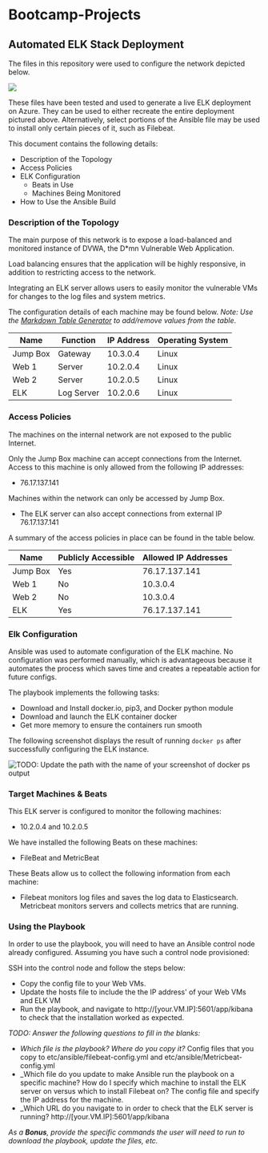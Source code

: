 # Bootcamp-Projects
## Automated ELK Stack Deployment

The files in this repository were used to configure the network depicted below.

![](https://github.com/erwesteen/Bootcamp-Projects/blob/main/Diagrams/ELK%20Stack%20Diagram.drawio)

These files have been tested and used to generate a live ELK deployment on Azure. They can be used to either recreate the entire deployment pictured above. Alternatively, select portions of the Ansible file may be used to install only certain pieces of it, such as Filebeat.

  

This document contains the following details:
- Description of the Topology
- Access Policies
- ELK Configuration
  - Beats in Use
  - Machines Being Monitored
- How to Use the Ansible Build


### Description of the Topology

The main purpose of this network is to expose a load-balanced and monitored instance of DVWA, the D*mn Vulnerable Web Application.

Load balancing ensures that the application will be highly responsive, in addition to restricting access to the network.


Integrating an ELK server allows users to easily monitor the vulnerable VMs for changes to the log files and system metrics.


The configuration details of each machine may be found below.
_Note: Use the [Markdown Table Generator](http://www.tablesgenerator.com/markdown_tables) to add/remove values from the table_.

|  Name    |  Function  |  IP Address |  Operating System  |
|----------|------------|-------------|--------------------|
| Jump Box | Gateway    | 10.3.0.4    | Linux              |
| Web 1    | Server     | 10.2.0.4    | Linux              |
| Web 2    | Server     | 10.2.0.5    | Linux              |
| ELK      | Log Server | 10.2.0.6    | Linux              |

### Access Policies

The machines on the internal network are not exposed to the public Internet. 

Only the Jump Box machine can accept connections from the Internet. Access to this machine is only allowed from the following IP addresses:
- 76.17.137.141

Machines within the network can only be accessed by Jump Box.
- The ELK server can also accept connections from external IP 76.17.137.141

A summary of the access policies in place can be found in the table below.

|  Name    |  Publicly Accessible |  Allowed IP Addresses |
|----------|----------------------|-----------------------|
| Jump Box | Yes                  | 76.17.137.141         |
| Web 1    | No                   | 10.3.0.4              |
| Web 2    | No                   | 10.3.0.4              |
| ELK      | Yes                  | 76.17.137.141         |

### Elk Configuration

Ansible was used to automate configuration of the ELK machine. No configuration was performed manually, which is advantageous because it automates the process which saves time and creates a repeatable action for future configs.


The playbook implements the following tasks:
- Download and Install docker.io, pip3, and Docker python module
- Download and launch the ELK container docker
- Get more memory to ensure the containers run smooth

The following screenshot displays the result of running `docker ps` after successfully configuring the ELK instance.

![TODO: Update the path with the name of your screenshot of docker ps output](Images/docker_ps_output.png)

### Target Machines & Beats
This ELK server is configured to monitor the following machines:
- 10.2.0.4 and 10.2.0.5

We have installed the following Beats on these machines:
- FileBeat and MetricBeat

These Beats allow us to collect the following information from each machine:
- Filebeat monitors log files and saves the log data to Elasticsearch. Metricbeat monitors servers and collects metrics that are running. 

### Using the Playbook
In order to use the playbook, you will need to have an Ansible control node already configured. Assuming you have such a control node provisioned: 

SSH into the control node and follow the steps below:
- Copy the config file to your Web VMs.
- Update the hosts file to include the the IP address' of your Web VMs and ELK VM
- Run the playbook, and navigate to http://[your.VM.IP]:5601/app/kibana to check that the installation worked as expected.

_TODO: Answer the following questions to fill in the blanks:_
- _Which file is the playbook? Where do you copy it?_ Config files that you copy to etc/ansible/filebeat-config.yml and etc/ansible/Metricbeat-config.yml
- _Which file do you update to make Ansible run the playbook on a specific machine? How do I specify which machine to install the ELK server on versus which to install Filebeat on? The config file and specify the IP address for the machine.
- _Which URL do you navigate to in order to check that the ELK server is running? http://[your.VM.IP]:5601/app/kibana

_As a **Bonus**, provide the specific commands the user will need to run to download the playbook, update the files, etc._
